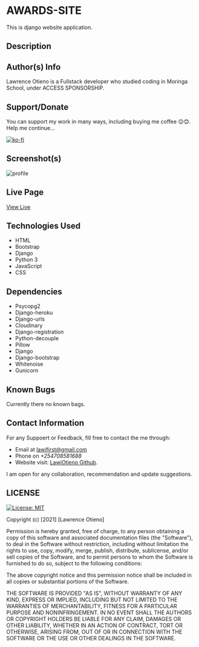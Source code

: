 # AWARDS-SITE

This is django website application.

## Description


## Author(s) Info
Lawrence Otieno is a Fullstack developer who studied coding in Moringa School, under ACCESS SPONSORSHIP.

## Support/Donate
You can support my work in many ways, including buying me coffee 😉😊. Help me continue...
<!-- [Buy Me Coffee ☕️](https://ko-fi.com/streetgrandmaster) -->
[![ko-fi](https://ko-fi.com/img/githubbutton_sm.svg)](https://ko-fi.com/N4N26PU7L)


## Screenshot(s)
![profile]()


## Live Page
[View Live]()


## 


## Technologies Used
* HTML
* Bootstrap
* Django
* Python 3
* JavaScript
* CSS


## Dependencies
* Psycopg2
* Django-heroku
* Django-urls
* Cloudinary
* Django-registration
* Python-decouple
* Pillow
* Django
* Django-bootstrap
* Whitenoise
* Gunicorn

## Known Bugs
Currently there no known bags.


## Contact Information
For any Suppoert or Feedback, fill free to contact the me through: 
* Email at lawifirst@gmail.com 
* Phone on *+254708581688*
* Website visit: [LawiOtieno Github](https://github.com/LawiOtieno).
<p>I am open for any collaboration, recommendation and update suggestions.</p>

## LICENSE

[![License: MIT](https://img.shields.io/badge/License-MIT-yellow.svg)](/LICENSE)

<!-- [MIT License](https://choosealicense.com/licenses/mit/) -->

Copyright (c) [2021] [Lawrence Otieno]

Permission is hereby granted, free of charge, to any person obtaining a copy
of this software and associated documentation files (the "Software"), to deal
in the Software without restriction, including without limitation the rights
to use, copy, modify, merge, publish, distribute, sublicense, and/or sell
copies of the Software, and to permit persons to whom the Software is
furnished to do so, subject to the following conditions:

The above copyright notice and this permission notice shall be included in all
copies or substantial portions of the Software.

THE SOFTWARE IS PROVIDED "AS IS", WITHOUT WARRANTY OF ANY KIND, EXPRESS OR
IMPLIED, INCLUDING BUT NOT LIMITED TO THE WARRANTIES OF MERCHANTABILITY,
FITNESS FOR A PARTICULAR PURPOSE AND NONINFRINGEMENT. IN NO EVENT SHALL THE
AUTHORS OR COPYRIGHT HOLDERS BE LIABLE FOR ANY CLAIM, DAMAGES OR OTHER
LIABILITY, WHETHER IN AN ACTION OF CONTRACT, TORT OR OTHERWISE, ARISING FROM,
OUT OF OR IN CONNECTION WITH THE SOFTWARE OR THE USE OR OTHER DEALINGS IN THE
SOFTWARE.